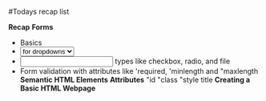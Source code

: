 #Todays recap list

**Recap**
**Forms**
- Basics
- <select> with <option> for dropdowns
- <input> types like checkbox, radio, and file
- Form validation with attributes like 'required, 'minlength and "maxlength
**Semantic HTML Elements**
**Attributes**
"id
"class
"style title
**Creating a Basic HTML Webpage**